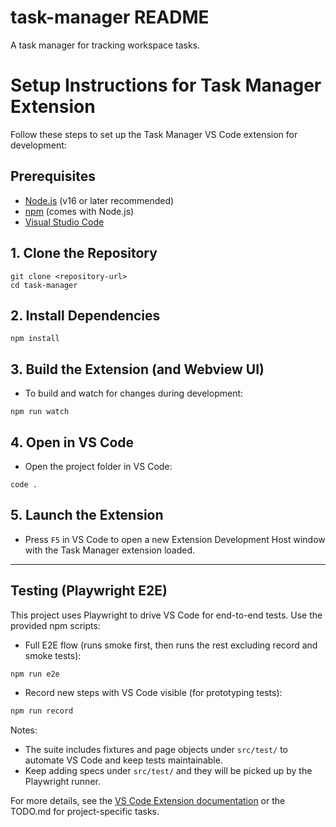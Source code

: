 # task-manager README
A task manager for tracking workspace tasks.

# Setup Instructions for Task Manager Extension

Follow these steps to set up the Task Manager VS Code extension for development:

## Prerequisites
- [Node.js](https://nodejs.org/) (v16 or later recommended)
- [npm](https://www.npmjs.com/) (comes with Node.js)
- [Visual Studio Code](https://code.visualstudio.com/)

## 1. Clone the Repository
```
git clone <repository-url>
cd task-manager
```

## 2. Install Dependencies
```
npm install
```

## 3. Build the Extension (and Webview UI)
- To build and watch for changes during development:
```
npm run watch
```

## 4. Open in VS Code
- Open the project folder in VS Code:
```
code .
```

## 5. Launch the Extension
- Press `F5` in VS Code to open a new Extension Development Host window with the Task Manager extension loaded.

---

## Testing (Playwright E2E)

This project uses Playwright to drive VS Code for end-to-end tests. Use the provided npm scripts:

- Full E2E flow (runs smoke first, then runs the rest excluding record and smoke tests):
```bash
npm run e2e
```

- Record new steps with VS Code visible (for prototyping tests):
```bash
npm run record
```

Notes:
- The suite includes fixtures and page objects under `src/test/` to automate VS Code and keep tests maintainable.
- Keep adding specs under `src/test/` and they will be picked up by the Playwright runner.


For more details, see the [VS Code Extension documentation](https://code.visualstudio.com/api/get-started/your-first-extension) or the TODO.md for project-specific tasks.

